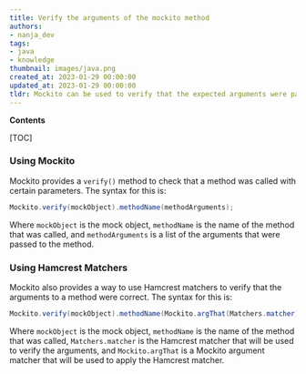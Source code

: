 ```yaml
---
title: Verify the arguments of the mockito method
authors:
- nanja_dev
tags:
- java
- knowledge
thumbnail: images/java.png
created_at: 2023-01-29 00:00:00
updated_at: 2023-01-29 00:00:00
tldr: Mockito can be used to verify that the expected arguments were passed to a method invocation.
---
```


**Contents**

[TOC]

### Using Mockito

Mockito provides a `verify()` method to check that a method was called with certain parameters. The syntax for this is:

```java
Mockito.verify(mockObject).methodName(methodArguments);
```

Where `mockObject` is the mock object, `methodName` is the name of the method that was called, and `methodArguments` is a list of the arguments that were passed to the method.

### Using Hamcrest Matchers

Mockito also provides a way to use Hamcrest matchers to verify that the arguments to a method were correct. The syntax for this is:

```java
Mockito.verify(mockObject).methodName(Mockito.argThat(Matchers.matcher));
```

Where `mockObject` is the mock object, `methodName` is the name of the method that was called, `Matchers.matcher` is the Hamcrest matcher that will be used to verify the arguments, and `Mockito.argThat` is a Mockito argument matcher that will be used to apply the Hamcrest matcher.
